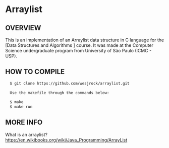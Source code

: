 # Arraylist

OVERVIEW
--------------------------------------------------
This is an implementation of an Arraylist data structure in C language for the [Data Structures and Algorithms
] course. It was made at the Computer Science undergraduate program from University of São Paulo (ICMC - USP).

HOW TO COMPILE
--------------------------------------------------

```bash
  $ git clone https://github.com/wesjrock/arraylist.git
  
  Use the makefile through the commands below:
  
  $ make
  $ make run
 ```
 
MORE INFO
--------------------------------------------------

What is an arraylist? <https://en.wikibooks.org/wiki/Java_Programming/ArrayList>
